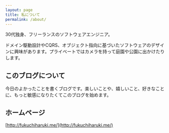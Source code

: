 ```yaml
---
layout: page
title: 私について
permalink: /about/
---
```


30代独身、フリーランスのソフトウェアエンジニア。

ドメイン駆動設計やCQRS、オブジェクト指向に基づいたソフトウェアのデザインに興味があります。プライベートではカメラを持って庭園や公園に出かけたりします。

このブログについて
----

今日のよかったことを書くブログです。楽しいことや、嬉しいこと、好きなことに、もっと敏感になりたくてこのブログを始めます。

ホームページ
----

[http://fukuchiharuki.me/](http://fukuchiharuki.me/)
